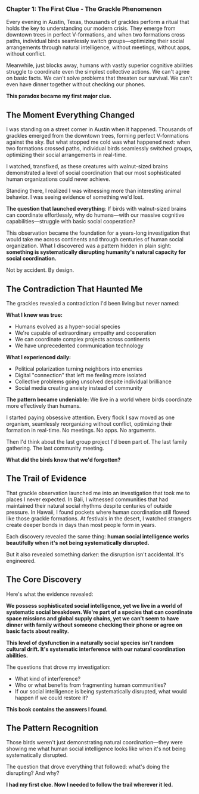 ### Chapter 1: The First Clue - The Grackle Phenomenon

Every evening in Austin, Texas, thousands of grackles perform a ritual that holds the key to understanding our modern crisis. They emerge from downtown trees in perfect V-formations, and when two formations cross paths, individual birds seamlessly switch groups—optimizing their social arrangements through natural intelligence, without meetings, without apps, without conflict.

Meanwhile, just blocks away, humans with vastly superior cognitive abilities struggle to coordinate even the simplest collective actions. We can't agree on basic facts. We can't solve problems that threaten our survival. We can't even have dinner together without checking our phones.

**This paradox became my first major clue.**

## The Moment Everything Changed

I was standing on a street corner in Austin when it happened. Thousands of grackles emerged from the downtown trees, forming perfect V-formations against the sky. But what stopped me cold was what happened next: when two formations crossed paths, individual birds seamlessly switched groups, optimizing their social arrangements in real-time.

I watched, transfixed, as these creatures with walnut-sized brains demonstrated a level of social coordination that our most sophisticated human organizations could never achieve.

Standing there, I realized I was witnessing more than interesting animal behavior. I was seeing evidence of something we'd lost.

**The question that launched everything**: If birds with walnut-sized brains can coordinate effortlessly, why do humans—with our massive cognitive capabilities—struggle with basic social cooperation?

This observation became the foundation for a years-long investigation that would take me across continents and through centuries of human social organization. What I discovered was a pattern hidden in plain sight: **something is systematically disrupting humanity's natural capacity for social coordination.**

Not by accident. By design.

## The Contradiction That Haunted Me

The grackles revealed a contradiction I'd been living but never named:

**What I knew was true:**
- Humans evolved as a hyper-social species
- We're capable of extraordinary empathy and cooperation
- We can coordinate complex projects across continents
- We have unprecedented communication technology

**What I experienced daily:**
- Political polarization turning neighbors into enemies
- Digital "connection" that left me feeling more isolated
- Collective problems going unsolved despite individual brilliance
- Social media creating anxiety instead of community

**The pattern became undeniable:** We live in a world where birds coordinate more effectively than humans.

I started paying obsessive attention. Every flock I saw moved as one organism, seamlessly reorganizing without conflict, optimizing their formation in real-time. No meetings. No apps. No arguments.

Then I'd think about the last group project I'd been part of. The last family gathering. The last community meeting.

**What did the birds know that we'd forgotten?**

## The Trail of Evidence

That grackle observation launched me into an investigation that took me to places I never expected. In Bali, I witnessed communities that had maintained their natural social rhythms despite centuries of outside pressure. In Hawaii, I found pockets where human coordination still flowed like those grackle formations. At festivals in the desert, I watched strangers create deeper bonds in days than most people form in years.

Each discovery revealed the same thing: **human social intelligence works beautifully when it's not being systematically disrupted.**

But it also revealed something darker: the disruption isn't accidental. It's engineered.

## The Core Discovery

Here's what the evidence revealed:

**We possess sophisticated social intelligence, yet we live in a world of systematic social breakdown. We're part of a species that can coordinate space missions and global supply chains, yet we can't seem to have dinner with family without someone checking their phone or agree on basic facts about reality.**

**This level of dysfunction in a naturally social species isn't random cultural drift. It's systematic interference with our natural coordination abilities.**

The questions that drove my investigation:

- What kind of interference?
- Who or what benefits from fragmenting human communities?
- If our social intelligence is being systematically disrupted, what would happen if we could restore it?

**This book contains the answers I found.**

## The Pattern Recognition

Those birds weren't just demonstrating natural coordination—they were showing me what human social intelligence looks like when it's not being systematically disrupted.

The question that drove everything that followed: what's doing the disrupting? And why?

**I had my first clue. Now I needed to follow the trail wherever it led.**
